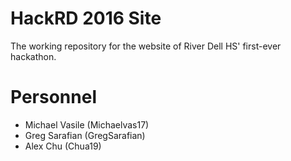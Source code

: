 # HackRD 2016 Site
The working repository for the website of River Dell HS' first-ever hackathon.

# Personnel
- Michael Vasile (Michaelvas17)
- Greg Sarafian (GregSarafian)
- Alex Chu (Chua19)



